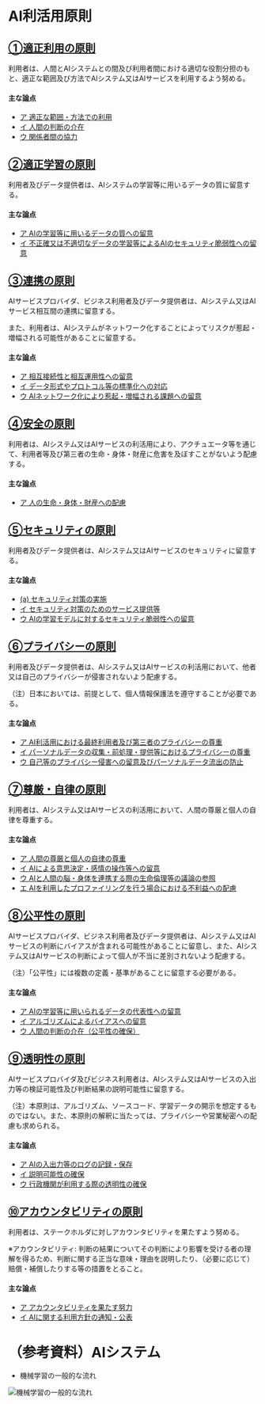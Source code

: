 # AI利活用原則

## [①適正利用の原則](./jpn/detail/01.md)
利用者は、人間とAIシステムとの間及び利用者間における適切な役割分担のもと、適正な範囲及び方法でAIシステム又はAIサービスを利用するよう努める。

#### 主な論点
* [ア 適正な範囲・方法での利用](./jpn/detail/01.md#a01a)
* [イ 人間の判断の介在](./jpn/detail/01.md#イ-人間の判断の介在)
* [ウ 関係者間の協力](./jpn/detail/01.md#ウ-関係者間の協力)


## [②適正学習の原則](./jpn/detail/02.md)
利用者及びデータ提供者は、AIシステムの学習等に用いるデータの質に留意する。

#### 主な論点
* [ア AIの学習等に用いるデータの質への留意](./jpn/detail/02.md#a02a)
* [イ 不正確又は不適切なデータの学習等によるAIのセキュリティ脆弱性への留意](./jpn/detail/02.md#イ-不正確又は不適切なデータの学習等によるAIのセキュリティ脆弱性への留意)


## [③連携の原則](./jpn/detail/03.md)
AIサービスプロバイダ、ビジネス利用者及びデータ提供者は、AIシステム又はAIサービス相互間の連携に留意する。

また、利用者は、AIシステムがネットワーク化することによってリスクが惹起・増幅される可能性があることに留意する。

#### 主な論点
* [ア 相互接続性と相互運用性への留意]()
* [イ データ形式やプロトコル等の標準化への対応]()
* [ウ AIネットワーク化により惹起・増幅される課題への留意]()


## [④安全の原則](./jpn/detail/04.md)
利用者は、AIシステム又はAIサービスの利活用により、アクチュエータ等を通じて、利用者等及び第三者の生命・身体・財産に危害を及ぼすことがないよう配慮する。

#### 主な論点
* [ア 人の生命・身体・財産への配慮]()


## [⑤セキュリティの原則]()
利用者及びデータ提供者は、AIシステム又はAIサービスのセキュリティに留意する。

#### 主な論点
* [(a) セキュリティ対策の実施](./jpn/detail/05.md#(a)セキュリティ対策の実施)
* [イ セキュリティ対策のためのサービス提供等]()
* [ウ AIの学習モデルに対するセキュリティ脆弱性への留意]()


## [⑥プライバシーの原則]()
利用者及びデータ提供者は、AIシステム又はAIサービスの利活用において、他者又は自己のプライバシーが侵害されないよう配慮する。

（注）日本においては、前提として、個人情報保護法を遵守することが必要である。

#### 主な論点
* [ア AI利活用における最終利用者及び第三者のプライバシーの尊重]()
* [イ パーソナルデータの収集・前処理・提供等におけるプライバシーの尊重]()
* [ウ 自己等のプライバシー侵害への留意及びパーソナルデータ流出の防止]()


## [⑦尊厳・自律の原則]()
利用者は、AIシステム又はAIサービスの利活用において、人間の尊厳と個人の自律を尊重する。

#### 主な論点
* [ア 人間の尊厳と個人の自律の尊重]()
* [イ AIによる意思決定・感情の操作等への留意]()
* [ウ AIと人間の脳・身体を連携する際の生命倫理等の議論の参照]()
* [エ AIを利用したプロファイリングを行う場合における不利益への配慮]()


## [⑧公平性の原則]()
AIサービスプロバイダ、ビジネス利用者及びデータ提供者は、AIシステム又はAIサービスの判断にバイアスが含まれる可能性があることに留意し、また、AIシステム又はAIサービスの判断によって個人が不当に差別されないよう配慮する。

（注）「公平性」には複数の定義・基準があることに留意する必要がある。

#### 主な論点
* [ア AIの学習等に用いられるデータの代表性への留意]()
* [イ アルゴリズムによるバイアスへの留意]()
* [ウ 人間の判断の介在（公平性の確保）]()


## [⑨透明性の原則]()
AIサービスプロバイダ及びビジネス利用者は、AIシステム又はAIサービスの入出力等の検証可能性及び判断結果の説明可能性に留意する。

（注）本原則は、アルゴリズム、ソースコード、学習データの開示を想定するものではない。また、本原則の解釈に当たっては、プライバシーや営業秘密への配慮も求められる。

#### 主な論点
* [ア AIの入出力等のログの記録・保存]()
* [イ 説明可能性の確保]()
* [ウ 行政機関が利用する際の透明性の確保]()


## [⑩アカウンタビリティの原則]()
利用者は、ステークホルダに対しアカウンタビリティを果たすよう努める。

※アカウンタビリティ: 判断の結果についてその判断により影響を受ける者の理解を得るため、判断に関する正当な意味・理由を説明したり、（必要に応じて）賠償・補償したりする等の措置をとること。

#### 主な論点
* [ア アカウンタビリティを果たす努力]()
* [イ AIに関する利用方針の通知・公表]()


# （参考資料）AIシステム

* 機械学習の一般的な流れ

![機械学習の一般的な流れ](https://kohichi000000.github.io/ImgForDraftAIUtilGL/MLFlow.png)


